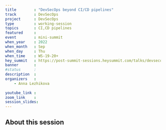 ```yaml
---
title        : "DevSecOps beyond CI/CD pipelines"
track        : DevSecOps
project      : DevSecOps
type         : working-session
topics       : CI,CD pipelines
featured     :
event        : mini-summit
when_year    : 2022
when_month   : Sep
when_day     : Thu
when_time    : WS-19-20+
hey_summit   : https://post-summit-sessions.heysummit.com/talks/devsecops-beyond-cicd-pipelines/
banner       : 
#status      : 
description  :
organizers   :
    - Anna Lezhikova
       
youtube_link : 
zoom_link    : 
session_slides:
---
```




## About this session
